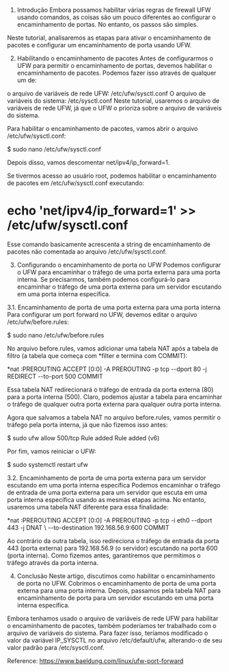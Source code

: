 1. Introdução
Embora possamos habilitar várias regras de firewall UFW usando comandos, as coisas são um pouco diferentes ao configurar o encaminhamento de portas. No entanto, os passos são simples.

Neste tutorial, analisaremos as etapas para ativar o encaminhamento de pacotes e configurar um encaminhamento de porta usando UFW.

2. Habilitando o encaminhamento de pacotes
Antes de configurarmos o UFW para permitir o encaminhamento de portas, devemos habilitar o encaminhamento de pacotes. Podemos fazer isso através de qualquer um de:

o arquivo de variáveis de rede UFW: /etc/ufw/sysctl.conf
O arquivo de variáveis do sistema: /etc/sysctl.conf
Neste tutorial, usaremos o arquivo de variáveis de rede UFW, já que o UFW o prioriza sobre o arquivo de variáveis do sistema.

Para habilitar o encaminhamento de pacotes, vamos abrir o arquivo /etc/ufw/sysctl.conf:

$ sudo nano /etc/ufw/sysctl.conf

Depois disso, vamos descomentar net/ipv4/ip_forward=1.

Se tivermos acesso ao usuário root, podemos habilitar o encaminhamento de pacotes em /etc/ufw/sysctl.conf executando:

# echo 'net/ipv4/ip_forward=1' >> /etc/ufw/sysctl.conf

Esse comando basicamente acrescenta a string de encaminhamento de pacotes não comentada ao arquivo /etc/ufw/sysctl.conf.

3. Configurando o encaminhamento de porta no UFW
Podemos configurar o UFW para encaminhar o tráfego de uma porta externa para uma porta interna. Se precisarmos, também podemos configurá-lo para encaminhar o tráfego de uma porta externa para um servidor escutando em uma porta interna específica.

3.1. Encaminhamento de porta de uma porta externa para uma porta interna
Para configurar um port forward no UFW, devemos editar o arquivo /etc/ufw/before.rules:

$ sudo nano /etc/ufw/before.rules 

No arquivo before.rules, vamos adicionar uma tabela NAT após a tabela de filtro (a tabela que começa com *filter e termina com COMMIT):

*nat
:PREROUTING ACCEPT [0:0]
-A PREROUTING -p tcp --dport 80 -j REDIRECT --to-port 500
COMMIT

Essa tabela NAT redirecionará o tráfego de entrada da porta externa (80) para a porta interna (500). Claro, podemos ajustar a tabela para encaminhar o tráfego de qualquer outra porta externa para qualquer outra porta interna.

Agora que salvamos a tabela NAT no arquivo before.rules, vamos permitir o tráfego pela porta interna, já que não fizemos isso antes:

$ sudo ufw allow 500/tcp
Rule added
Rule added (v6)

Por fim, vamos reiniciar o UFW:

$ sudo systemctl restart ufw

3.2. Encaminhamento de porta de uma porta externa para um servidor escutando em uma porta interna específica
Podemos encaminhar o tráfego de entrada de uma porta externa para um servidor que escuta em uma porta interna específica usando as mesmas etapas acima. No entanto, usaremos uma tabela NAT diferente para essa finalidade:

*nat :PREROUTING ACCEPT [0:0]
-A PREROUTING -p tcp -i eth0 --dport 443 -j DNAT \ --to-destination 192.168.56.9:600
COMMIT

Ao contrário da outra tabela, isso redireciona o tráfego de entrada da porta 443 (porta externa) para 192.168.56.9 (o servidor) escutando na porta 600 (porta interna). Como fizemos antes, garantiremos que permitimos o tráfego através da porta interna.

4. Conclusão
Neste artigo, discutimos como habilitar o encaminhamento de porta no UFW. Cobrimos o encaminhamento de porta de uma porta externa para uma porta interna. Depois, passamos pela tabela NAT para encaminhamento de porta para um servidor escutando em uma porta interna específica.

Embora tenhamos usado o arquivo de variáveis de rede UFW para habilitar o encaminhamento de pacotes, também poderíamos ter trabalhado com o arquivo de variáveis do sistema. Para fazer isso, teríamos modificado o valor da variável IP_SYSCTL no arquivo /etc/default/ufw, alterando-o de seu valor padrão para /etc/sysctl.conf.

Reference: https://www.baeldung.com/linux/ufw-port-forward
